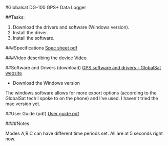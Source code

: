#Globalsat DG-100 GPS+ Data Logger

##Tasks:
<!--0. ~~Test~~ -->
1. Download the drivers and software (Windows version).
2. Install the driver.
3. Install the software.

###Specifications
[Spec sheet pdf](https://github.com/nygeog/globalsat/blob/master/docs/dg100_spec.pdf?raw=true)

###Video describing the device
[Video](https://www.youtube.com/watch?v=-ZuWIWfxt4U) 

##Software and Drivers (download)
[GPS software and drivers - GlobalSat website](http://www.usglobalsat.com/s-85-dg-100-support.aspx) 

* Download the Windows version

The windows software allows for more export options (according to the GlobalSat tech I spoke to on the phone) and I've used. I haven't tried the mac version yet. 

##User Guide (pdf)
[User guide pdf](https://github.com/nygeog/globalsat/blob/master/docs/dg100_userguide.pdf?raw=true)



####Notes

Modes A,B,C can have different time periods set. All are at 5 seconds right now.


